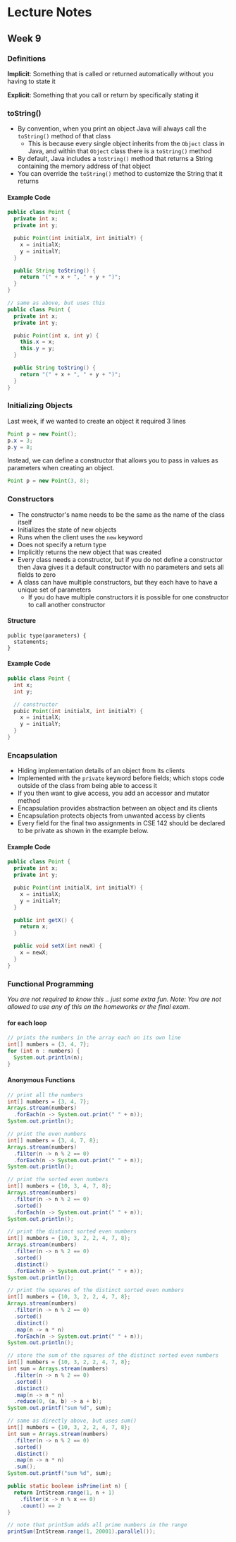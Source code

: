 # Lecture Notes
## Week 9

### Definitions
__Implicit__: Something that is called or returned automatically without you having to state it

__Explicit__: Something that you call or return by specifically stating it

### toString()
* By convention, when you print an object Java will always call the `toString()` method of that class
  * This is because every single object inherits from the `Object` class in Java, and within that `Object` class there is a `toString()` method
* By default, Java includes a `toString()` method that returns a String containing the memory address of that object
* You can override the `toString()` method to customize the String that it returns

#### Example Code

```java
public class Point {
  private int x;
  private int y;

  pubic Point(int initialX, int initialY) {
    x = initialX;
    y = initialY;
  }

  public String toString() {
    return "(" + x + ", " + y + ")";
  }
}
```

```java
// same as above, but uses this
public class Point {
  private int x;
  private int y;

  pubic Point(int x, int y) {
    this.x = x;
    this.y = y;
  }

  public String toString() {
    return "(" + x + ", " + y + ")";
  }
}
```

### Initializing Objects

Last week, if we wanted to create an object it required 3 lines
  
  ```java
  Point p = new Point();
  p.x = 3;
  p.y = 8;
  ```

Instead, we can define a constructor that allows you to pass in values as parameters when creating an object.

  ```java
  Point p = new Point(3, 8);
  ```

### Constructors
* The constructor's name needs to be the same as the name of the class itself
* Initializes the state of new objects
* Runs when the client uses the `new` keyword
* Does not specify a return type
* Implicitly returns the new object that was created
* Every class needs a constructor, but if you do not define a constructor then Java gives it a default constructor with no parameters and sets all fields to zero
* A class can have multiple constructors, but they each have to have a unique set of parameters
  * If you do have multiple constructors it is possible for one constructor to call another constructor

#### Structure

```
public type(parameters) {
  statements;
}
```

#### Example Code

```java
public class Point {
  int x;
  int y;

  // constructor
  pubic Point(int initialX, int initialY) {
    x = initialX;
    y = initialY;
  }
}
```

### Encapsulation
* Hiding implementation details of an object from its clients
* Implemented with the `private` keyword before fields; which stops code outside of the class from being able to access it
* If you then want to give access, you add an accessor and mutator method
* Encapsulation provides abstraction between an object and its clients
* Encapsulation protects objects from unwanted access by clients
* Every field for the final two assignments in CSE 142 should be declared to be private as shown in the example below.

#### Example Code

```java
public class Point {
  private int x;
  private int y;

  pubic Point(int initialX, int initialY) {
    x = initialX;
    y = initialY;
  }

  public int getX() {
    return x;
  }

  public void setX(int newX) {
    x = newX;
  }
}
```
### Functional Programming
_You are not required to know this .. just some extra fun. Note: You are not allowed to use any of this on the homeworks or the final exam._

#### for each loop


```java
// prints the numbers in the array each on its own line
int[] numbers = {3, 4, 7};
for (int n : numbers) {
  System.out.println(n);
}
```

#### Anonymous Functions

```java
// print all the numbers
int[] numbers = {3, 4, 7};
Arrays.stream(numbers)
  .forEach(n -> System.out.print(" " + n));
System.out.println();
```

```java
// print the even numbers
int[] numbers = {3, 4, 7, 8};
Arrays.stream(numbers)
  .filter(n -> n % 2 == 0)
  .forEach(n -> System.out.print(" " + n));
System.out.println();
```

```java
// print the sorted even numbers
int[] numbers = {10, 3, 4, 7, 8};
Arrays.stream(numbers)
  .filter(n -> n % 2 == 0)
  .sorted()
  .forEach(n -> System.out.print(" " + n));
System.out.println();
```

```java
// print the distinct sorted even numbers
int[] numbers = {10, 3, 2, 2, 4, 7, 8};
Arrays.stream(numbers)
  .filter(n -> n % 2 == 0)
  .sorted()
  .distinct()
  .forEach(n -> System.out.print(" " + n));
System.out.println();
```

```java
// print the squares of the distinct sorted even numbers
int[] numbers = {10, 3, 2, 2, 4, 7, 8};
Arrays.stream(numbers)
  .filter(n -> n % 2 == 0)
  .sorted()
  .distinct()
  .map(n -> n * n)
  .forEach(n -> System.out.print(" " + n));
System.out.println();
```

```java
// store the sum of the squares of the distinct sorted even numbers
int[] numbers = {10, 3, 2, 2, 4, 7, 8};
int sum = Arrays.stream(numbers)
  .filter(n -> n % 2 == 0)
  .sorted()
  .distinct()
  .map(n -> n * n)
  .reduce(0, (a, b) -> a + b);
System.out.printf("sum %d", sum);
```

```java
// same as directly above, but uses sum()
int[] numbers = {10, 3, 2, 2, 4, 7, 8};
int sum = Arrays.stream(numbers)
  .filter(n -> n % 2 == 0)
  .sorted()
  .distinct()
  .map(n -> n * n)
  .sum();
System.out.printf("sum %d", sum);
```

```java
public static boolean isPrime(int n) {
  return IntStream.range(1, n + 1)
    .filter(x -> n % x == 0)
    .count() == 2
}
```

```java
// note that printSum adds all prime numbers in the range
printSum(IntStream.range(1, 20001).parallel());
```
